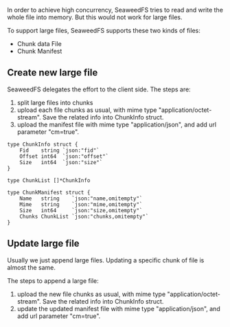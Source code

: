 In order to achieve high concurrency, SeaweedFS tries to read and write the whole file into memory. But this would not work for large files. 

To support large files, SeaweedFS supports these two kinds of files:
* Chunk data File
* Chunk Manifest

## Create new large file

SeaweedFS delegates the effort to the client side. The steps are:

1. split large files into chunks
1. upload each file chunks as usual, with mime type "application/octet-stream". Save the related info into ChunkInfo struct.
1. upload the manifest file with mime type "application/json", and add url parameter "cm=true".


```
type ChunkInfo struct {
	Fid    string `json:"fid"`
	Offset int64  `json:"offset"`
	Size   int64  `json:"size"`
}

type ChunkList []*ChunkInfo

type ChunkManifest struct {
	Name   string    `json:"name,omitempty"`
	Mime   string    `json:"mime,omitempty"`
	Size   int64     `json:"size,omitempty"`
	Chunks ChunkList `json:"chunks,omitempty"`
}
```

## Update large file

Usually we just append large files. Updating a specific chunk of file is almost the same.

The steps to append a large file:

1. upload the new file chunks as usual, with mime type "application/octet-stream". Save the related info into ChunkInfo struct.
1. update the updated manifest file with mime type "application/json", and add url parameter "cm=true".
